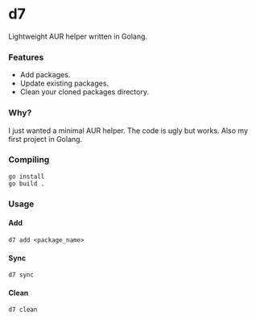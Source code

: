 # d7

Lightweight AUR helper written in Golang.

### Features

- Add packages.
- Update existing packages.
- Clean your cloned packages directory.

### Why?

I just wanted a minimal AUR helper. The code is ugly but works. Also my first project in Golang.

### Compiling

```
go install
go build .
```

### Usage

#### Add

```
d7 add <package_name>
```

#### Sync

```
d7 sync
```

#### Clean

```
d7 clean
```
